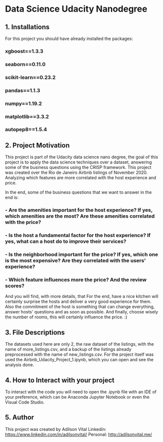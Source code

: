 # Data Science Udacity Nanodegree 

## 1. Installations

For this project you should have already installed the packages:
### xgboost==1.3.3
### seaborn==0.11.0
### scikit-learn==0.23.2
### pandas==1.1.3
### numpy==1.19.2
### matplotlib==3.3.2
### autopep8==1.5.4


## 2. Project Motivation

This project is part of the Udacity data science nano degree, the goal of this project is to apply the data science
techniques over a dataset, answering some of the business questions using the CRISP framework.
This project was created over the Rio de Janeiro Airbnb listings of November 2020. Analyzing which features are more correlated
with the host experience and price.

In the end, some of the business questions that we want to answer in the end is:

### - Are the amenities important for the host experience? If yes, which amenities are the most? Are these amenities correlated with the price?

### - Is the host a fundamental factor for the host experience? If yes, what can a host do to improve their services?

### - Is the neighborhood important for the price? If yes, which one is the most expensive? Are they correlated with the users' experience?

### - Which feature influences more the price? And the review scores?

And you will find, with more details, that For the end, have a nice kitchen will certainly surprise the hosts and deliver a very good experience 
for them. Also the commitment of the host is something that can change everything, answer hosts' questions and as soon as possible. 
And finally, choose wisely the number of rooms, this will certainly influence the price. :)


## 3. File Descriptions
The datasets used here are only 2, the raw dataset of the listings, with the name of more_listings.csv, and a backup of the listings already 
preprocessed with the name of new_listings.csv. For the project itself was used the Airbnb_Udacity_Project_1.ipynb, which you can open and see
the analysis done.

## 4. How to Interact with your project
To interact with the code you will need to open the .ipynb file with an IDE of your preference, which can be Anaconda Jupyter Notebook or 
even the Visual Code Studio.

## 5. Author
This project was created by Adilson Vital 
Linkedin: https://www.linkedin.com/in/adilsonvital/
Personal: http://adilsonvital.me/

